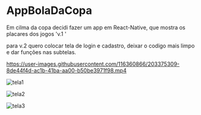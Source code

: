 # AppBolaDaCopa


Em cilma da copa decidi fazer um app em React-Native, que mostra os placares dos jogos 'v.1 '

para v.2 quero colocar tela de login e cadastro, deixar o codigo mais limpo e dar funções nas subtelas.


https://user-images.githubusercontent.com/116360866/203375309-8de44f4d-ac1b-41ba-aa00-b50be3971f98.mp4



![tela1](https://user-images.githubusercontent.com/116360866/203376208-1a32f3c9-c030-4df8-aa41-66b9a103573b.png)


![tela2](https://user-images.githubusercontent.com/116360866/203376213-eb24850f-95c0-4603-9429-e4faf03f2dc9.png)


![tela3](https://user-images.githubusercontent.com/116360866/203376215-fb75b42a-b197-4a3c-bbee-9a64be0897c5.png)




